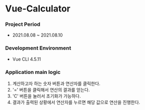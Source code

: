 # **Vue-Calculator**
### Project Period
- 2021.08.08 ~  2021.08.10
### Development Environment
- Vue CLI 4.5.11
### Application main logic
1. 계산하고자 하는 숫자 버튼과 연산자를 클릭한다.
2. '=' 버튼을 클릭해서 연산의 결과를 얻는다.
3. 'C' 버튼을 눌러서 초기화가 가능하다.
4. 결과가 출력된 상황에서 연산자를 누르면 해당 값으로 연산을 진행한다.
